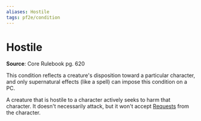 ```yaml
---
aliases: Hostile
tags: pf2e/condition
---
```


# Hostile

**Source**: Core Rulebook pg. 620

This condition reflects a creature's disposition toward a particular character, and only supernatural effects (like a spell) can impose this condition on a PC.

A creature that is hostile to a character actively seeks to harm that character. It doesn't necessarily attack, but it won't accept [Requests](../Rules/Actions/Request.md) from the character.
